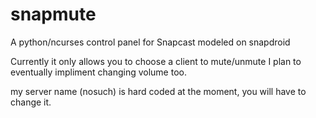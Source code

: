 # snapmute
A python/ncurses control panel for Snapcast modeled on snapdroid

Currently it only allows you to choose a client to mute/unmute
I plan to eventually impliment changing volume too.

my server name (nosuch) is hard coded at the moment, you will have to change it.
